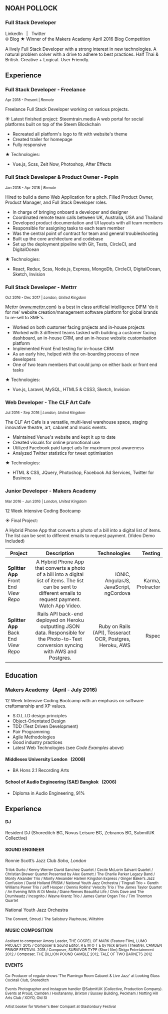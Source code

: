 ## NOAH POLLOCK
### Full Stack Developer

<a style="text-decoration:none" href="https://uk.linkedin.com/in/knowerlittle">LinkedIn</a>
&nbsp; | &nbsp;
<a style="text-decoration:none" href="https://www.twitter.com/knowerlittle">Twitter</a>
<br>
🌐
<a style="text-decoration:none" href="https://knowerlittlemakersblog.herokuapp.com">Blog</a>
★ Winner of the Makers Academy April 2016 Blog Competition

A lively Full Stack Developer with a strong interest in new technologies. A natural problem solver with a drive to adhere to best practices. Half Thai & British. Creative + Logical. User Friendly.

## Experience
### Full Stack Developer - Freelance
<sub>Apr 2018 - Present | _Remote_ </sub>

Freelance Full Stack Developer working on various projects.

☀ Latest finished project: <a style="text-decoration:none" href="https://steemtrain.media">Steemtrain.media</a>
A web portal for social platforms built on top of the Steem Blockchain
* Recreated all platform's logo to fit with website's theme
* Created trailer for homepage
* Fully responsive

★ Technologies: 
* Vue.js, Scss, Zeit Now, Photoshop, After Effects

### Full Stack Developer & Product Owner - Popin 
<sub>Jan 2018 - Apr 2018 | _Remote_</sub>

Hired to build a demo Web Application for a pitch. Filled Product Owner, Product Manager, and Full Stack Developer roles.
* In charge of bringing onboard a developer and designer
* Coordinated remote team calls between UK, Australia, USA and Thailand
* Developed product documentation and UI layouts with all team members
* Responsible for assigning tasks to each team member
* Was the central point of contract for team and general troubleshooting
* Built up the core architecture and codebase
* Set up the deployment pipeline with Git, Tests, CircleCI, and DigitalOcean

★ Technologies: 
* React, Redux, Scss, Node.js, Express, MongoDb, CircleCI, DigitalOcean, Sketch, Invision

### Full Stack Developer - Mettrr
<sub>Oct 2016 - Dec 2017 | _London, United Kingdom_</sub>

Mettrr (www.mettrr.com) is a best in class artificial intelligence DIFM 'do it for me' website creation/management software platform for global brands to re-sell to SME's. 

* Worked on both customer facing projects and in-house projects
* Worked with 3 different teams tasked with building a customer facing dashboard, an in-house CRM, and an in-house website customisation platform
* Implemented Front End testing for in-house CRM
* As an early hire, helped with the on-boarding process of new developers
* One of two team members that could jump on either back or front end tasks

★ Technologies: 
* Vue.js, Laravel, MySQL, HTML5 & CSS3, Sketch, Invision

### Web Developer - The CLF Art Cafe
<sub>Jul 2016 - Sep 2016 | _London, United Kingdom_</sub>

The CLF Art Cafe is a versatile, multi-level warehouse space, staging innovative theatre, art, cabaret and music events.
* Maintained Venue's website and kept it up to date
* Created visuals for online promotional use 
* Utilized Facebook paid target ads for maximum post awareness
* Analyzed Twitter statistics for tweet optimisation 

★ Technologies: 
* HTML & CSS, JQuery, Photoshop, Facebook Ad Services, Twitter for Business

### Junior Developer  - Makers Academy
<sub>Mar 2016 - Jun 2016 | _London, United Kingdom_</sub>

12 Week Intensive Coding Bootcamp

☀ Final Project:

A Hybrid Phone App that converts a photo of a bill into a digital list of items. The list can be sent to different emails to request payment. (Video Demo Included)

| Project     | Description           | Technologies | Testing |
| ------------- |:-------------:| -----:|-----:|
|   **Splitter App** Front End &nbsp; <a style="text-decoration:none"  href="https://github.com/knowerlittle/splitter-frontend">*View Repo*</a>  | A Hybrid Phone App that converts a photo of a bill into a digital list of items. The list can be sent to different emails to request payment. <a style="text-decoration:none" href="https://vimeo.com/knowerlittle/billsplitter">Watch App Video</a>.| IONIC, AngularJS, JavaScript, ngCordova| Karma, Protractor |
|   **Splitter App** Back End &nbsp; <a style="text-decoration:none"  href="https://github.com/knowerlittle/splitter-backend">*View Repo*</a> | Rails API back-end deployed on Heroku outputting JSON data. Responsible for the Photo-to-Text conversion syncing with AWS and Postgres. | Ruby on Rails (API), Tesseract OCR, Postgres, Heroku, AWS  | Rspec |

## Education

### Makers Academy &nbsp; (April - July 2016)
12 Week Intensive Coding Bootcamp with an emphasis on software craftsmanship and XP values.

  * S.O.L.I.D design principles
  * Object-Orientated Design
  * TDD (Test Driven Development)
  * Pair Programming
  * Agile Methodologies
  * Good industry practices
  * Latest Web Technologies (see *Code Examples* above)

#### Middlesex University London &nbsp; (2008)
* BA Hons 2.1 Recording Arts

#### School of Audio Engineering (SAE) Bangkok &nbsp; (2006)
* Diploma in Audio Engineering, 91%

## Experience

#### DJ
Resident DJ (Shoreditch BG, Novus Leisure BG, Zebranos BG, SubmitUK Collective)

#### SOUND ENGINEER
Ronnie Scott’s Jazz Club *Soho, London* &nbsp;&nbsp;&nbsp;

<sub>Trilok Gurto / Kenny Werner David Sanchez Quartet / Cecile McLorin Salvant Quartet / Christian Brewer Quartet Presented by Alex Garnett /  The Charlie Parker Legacy Band / Monty Alxander Trio / Monty Alexander Harlem Kingston Express / Ginger Baker’s Jazz Confusion / David Holland PRISM / National Youth Jazz Orchestra / Tingvall Trio + Gareth Williams Power Trio / Jeff Hooper / Dennis Rollins’ Velocity Trio / The James Taylor Quartet / An Evening With Al Di Meola / Diane Reeves Beautiful Life / Chris Dave and The Drumheadz / Incognito / Wayne Krantz Trio / James Carter Organ Trio / Tim Thornton Quartet</sub>

National Youth Jazz Orchestra &nbsp;&nbsp;

<sub>The Convent, Stroud / The Salisbury Playhouse, Wiltshire</sub>


#### MUSIC COMPOSITION
<sub>Assitant to composer Amory Leader, THE GOSPEL OF MARK (Feature Film), LUMO PROJECT 2015 / Composer & Sound Editor, R E M O T E by Nick Brown (Theatre), CAMDEN FRINGE FESTIVAL 2015 / Composer, SURVIVOR TYPE (Short film) Dirigo Entertainment 2012 / Composer, THE BILLION POUND GAMBLE 2012, TALE OF TWO BARNETS 2012 </sub>


#### EVENTS
<sub>Co-Producer of regular shows 'The Flamingo Room Cabaret & Live Jazz' at Looking Glass Cocktail Club, Shoreditch</sub>


<sub> Events Photographer and Instagram handler @SubmitUK (Collective, Production Company).
Events at Proud, Camden / Hootananny, Brixton / Bussey Building, Peckham / Notting Hill Arts Club / XOYO, Old St</sub>

<sub> Artist booker for Worker's Beer Compant at Glastonbury Festival</sub>